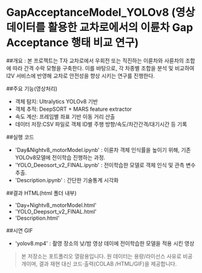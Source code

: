 # GapAcceptanceModel_YOLOv8 (영상 데이터를 활용한 교차로에서의 이륜차 Gap Acceptance 행태 비교 연구)

##개요 :
본 프로젝트는 T자 교차로에서 우회전 또는 직진하는 이륜차와 사륜차의 조합에 따라 간격 수락 모형을 구축한다. 이를 바탕으로, 각 차종별 조합을 분석 및 비교하여 I2V 서비스에 반영해 교차로 안전성을 향상 시키는 연구를 진행한다. 

##주요 기능(영상처리) 
- 객체 탐지: Ultralytics YOLOv8 기반
- 객체 추적: DeepSORT + MARS feature extractor
- 속도 계산: 프레임별 좌표 기반 이동 거리 산출
- 데이터 저장:CSV 파일로 객체 ID별 주행 방향/속도/차간간격/대기시간 등 기록
  
##실행 코드 
- 'Day&Nightv8_motorModel.ipynb' : 이륜차 객체 인식률을 높이기 위해, 기존 YOLOv8모델에 전이학습 진행하는 과정.
- 'YOLO_Deeosort_v2_FINAL.ipynb' : 전이학습한 모델로 객체 인식 및 관측 변수 추출.
- 'Description.ipynb' : 간단한 기술통계 시각화

##결과 HTML(html 폴더 내부) 
- 'Day+Nightv8_motorModel.html'
- 'YOLO_Deepsort_v2_FINAL.html'
- 'Description.html'

##시연 GIF 
- 'yolov8.mp4' : 촬영 장소의 낮/밤 영상 데이에 전이학습한 모델을 적용 시킨 영상
  
> 본 저장소는 포트폴리오 열람용입니다. 원 데이터는 용량/라이선스 사유로 비공개이며,
> 결과 재현 대신 코드·출력(COLAB /HTML/GIF)을 제공합니다.
